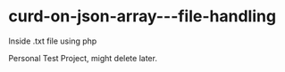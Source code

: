 # curd-on-json-array---file-handling
Inside .txt file using php

Personal Test Project, might delete later.
